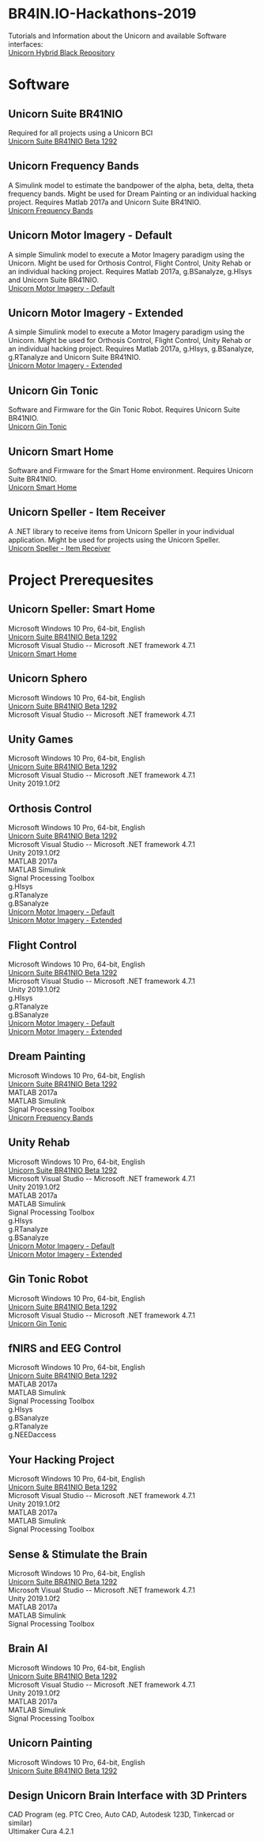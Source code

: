 # BR4IN.IO-Hackathons-2019
Tutorials and Information about the Unicorn and available Software interfaces:<br/>
[Unicorn Hybrid Black Repository](https://github.com/unicorn-bi/Unicorn-Suite-Hybrid-Black)

# Software
## Unicorn Suite BR41NIO
Required for all projects using a Unicorn BCI<br/>
[Unicorn Suite BR41NIO Beta 1292](https://www.unicorn-bi.com/wp-content/uploads/2019/HackathonSoftware2019/Unicorn%20Suite%20BR41NIO%20BETA%201292.zip)

## Unicorn Frequency Bands
A Simulink model to estimate the bandpower of the alpha, beta, delta, theta frequency bands. Might be used for Dream Painting or an individual hacking project. Requires Matlab 2017a and Unicorn Suite BR41NIO.<br/>
[Unicorn Frequency Bands](https://www.unicorn-bi.com/wp-content/uploads/2019/HackathonSoftware2019/Frequency%20Bands.zip)

## Unicorn Motor Imagery - Default
A simple Simulink model to execute a Motor Imagery paradigm using the Unicorn. Might be used for Orthosis Control, Flight Control, Unity Rehab or an individual hacking project. Requires Matlab 2017a, g.BSanalyze, g.HIsys and Unicorn Suite BR41NIO.<br/>
[Unicorn Motor Imagery - Default](https://www.unicorn-bi.com/wp-content/uploads/2019/HackathonSoftware2019/Motor%20Imagery%20Default.zip)

## Unicorn Motor Imagery - Extended
A simple Simulink model to execute a Motor Imagery paradigm using the Unicorn. Might be used for Orthosis Control, Flight Control, Unity Rehab or an individual hacking project. Requires Matlab 2017a, g.HIsys, g.BSanalyze, g.RTanalyze and Unicorn Suite BR41NIO.<br/>
[Unicorn Motor Imagery - Extended](https://www.unicorn-bi.com/wp-content/uploads/2019/HackathonSoftware2019/Motor%20Imagery%20Extended.zip)

## Unicorn Gin Tonic
Software and Firmware for the Gin Tonic Robot. Requires Unicorn Suite BR41NIO.<br/>
[Unicorn Gin Tonic](https://www.unicorn-bi.com/wp-content/uploads/2019/HackathonSoftware2019/Unicorn%20GinTonic.zip)

## Unicorn Smart Home
Software and Firmware for the Smart Home environment. Requires Unicorn Suite BR41NIO.<br/>
[Unicorn Smart Home](https://www.unicorn-bi.com/wp-content/uploads/2019/HackathonSoftware2019/Unicorn%20SmartHome.zip)

## Unicorn Speller - Item Receiver
A .NET library to receive items from Unicorn Speller in your individual application. Might be used for projects using the Unicorn Speller.<br/>
[Unicorn Speller - Item Receiver](https://www.unicorn-bi.com/wp-content/uploads/2019/HackathonSoftware2019/Unicorn%20Speller%20(ItemReceiver).zip)

# Project Prerequesites
## Unicorn Speller: Smart Home
Microsoft Windows 10 Pro, 64-bit, English<br/>
[Unicorn Suite BR41NIO Beta 1292](https://www.unicorn-bi.com/wp-content/uploads/2019/HackathonSoftware2019/Unicorn%20Suite%20BR41NIO%20BETA%201292.zip)<br/>
Microsoft Visual Studio -- Microsoft .NET framework 4.7.1<br/>
[Unicorn Smart Home](https://www.unicorn-bi.com/wp-content/uploads/2019/HackathonSoftware2019/Unicorn%20SmartHome.zip)

## Unicorn Sphero
Microsoft Windows 10 Pro, 64-bit, English<br/>
[Unicorn Suite BR41NIO Beta 1292](https://www.unicorn-bi.com/wp-content/uploads/2019/HackathonSoftware2019/Unicorn%20Suite%20BR41NIO%20BETA%201292.zip)<br/>
Microsoft Visual Studio -- Microsoft .NET framework 4.7.1<br/>

## Unity Games
Microsoft Windows 10 Pro, 64-bit, English<br/>
[Unicorn Suite BR41NIO Beta 1292](https://www.unicorn-bi.com/wp-content/uploads/2019/HackathonSoftware2019/Unicorn%20Suite%20BR41NIO%20BETA%201292.zip)<br/>
Microsoft Visual Studio -- Microsoft .NET framework 4.7.1<br/>
Unity 2019.1.0f2</br>

## Orthosis Control
Microsoft Windows 10 Pro, 64-bit, English<br/>
[Unicorn Suite BR41NIO Beta 1292](https://www.unicorn-bi.com/wp-content/uploads/2019/HackathonSoftware2019/Unicorn%20Suite%20BR41NIO%20BETA%201292.zip)<br/>
Microsoft Visual Studio -- Microsoft .NET framework 4.7.1<br/>
Unity 2019.1.0f2<br/>
MATLAB 2017a<br/>
MATLAB Simulink<br/>
Signal Processing Toolbox<br/>
g.HIsys<br/>
g.RTanalyze<br/>
g.BSanalyze<br/>
[Unicorn Motor Imagery - Default](https://www.unicorn-bi.com/wp-content/uploads/2019/HackathonSoftware2019/Motor%20Imagery%20Default.zip)<br/>
[Unicorn Motor Imagery - Extended](https://www.unicorn-bi.com/wp-content/uploads/2019/HackathonSoftware2019/Motor%20Imagery%20Extended.zip)

## Flight Control
Microsoft Windows 10 Pro, 64-bit, English<br/>
[Unicorn Suite BR41NIO Beta 1292](https://www.unicorn-bi.com/wp-content/uploads/2019/HackathonSoftware2019/Unicorn%20Suite%20BR41NIO%20BETA%201292.zip)<br/>
Microsoft Visual Studio -- Microsoft .NET framework 4.7.1<br/>
Unity 2019.1.0f2<br/>
g.HIsys<br/>
g.RTanalyze<br/>
g.BSanalyze<br/>
[Unicorn Motor Imagery - Default](https://www.unicorn-bi.com/wp-content/uploads/2019/HackathonSoftware2019/Motor%20Imagery%20Default.zip)<br/>
[Unicorn Motor Imagery - Extended](https://www.unicorn-bi.com/wp-content/uploads/2019/HackathonSoftware2019/Motor%20Imagery%20Extended.zip)

## Dream Painting
Microsoft Windows 10 Pro, 64-bit, English<br/>
[Unicorn Suite BR41NIO Beta 1292](https://www.unicorn-bi.com/wp-content/uploads/2019/HackathonSoftware2019/Unicorn%20Suite%20BR41NIO%20BETA%201292.zip)<br/>
MATLAB 2017a<br/>
MATLAB Simulink<br/>
Signal Processing Toolbox<br/>
[Unicorn Frequency Bands](https://www.unicorn-bi.com/wp-content/uploads/2019/HackathonSoftware2019/Frequency%20Bands.zip)<br/>

## Unity Rehab
Microsoft Windows 10 Pro, 64-bit, English<br/>
[Unicorn Suite BR41NIO Beta 1292](https://www.unicorn-bi.com/wp-content/uploads/2019/HackathonSoftware2019/Unicorn%20Suite%20BR41NIO%20BETA%201292.zip)<br/>
Microsoft Visual Studio -- Microsoft .NET framework 4.7.1<br/>
Unity 2019.1.0f2<br/>
MATLAB 2017a<br/>
MATLAB Simulink<br/>
Signal Processing Toolbox<br/>
g.HIsys<br/>
g.RTanalyze<br/>
g.BSanalyze<br/>
[Unicorn Motor Imagery - Default](https://www.unicorn-bi.com/wp-content/uploads/2019/HackathonSoftware2019/Motor%20Imagery%20Default.zip)<br/>
[Unicorn Motor Imagery - Extended](https://www.unicorn-bi.com/wp-content/uploads/2019/HackathonSoftware2019/Motor%20Imagery%20Extended.zip)

## Gin Tonic Robot
Microsoft Windows 10 Pro, 64-bit, English<br/>
[Unicorn Suite BR41NIO Beta 1292](https://www.unicorn-bi.com/wp-content/uploads/2019/HackathonSoftware2019/Unicorn%20Suite%20BR41NIO%20BETA%201292.zip)<br/>
Microsoft Visual Studio -- Microsoft .NET framework 4.7.1<br/>
[Unicorn Gin Tonic](https://www.unicorn-bi.com/wp-content/uploads/2019/HackathonSoftware2019/Unicorn%20GinTonic.zip)

## fNIRS and EEG Control
Microsoft Windows 10 Pro, 64-bit, English<br/>
[Unicorn Suite BR41NIO Beta 1292](https://www.unicorn-bi.com/wp-content/uploads/2019/HackathonSoftware2019/Unicorn%20Suite%20BR41NIO%20BETA%201292.zip)<br/>
MATLAB 2017a<br/>
MATLAB Simulink<br/>
Signal Processing Toolbox<br/>
g.HIsys<br/>
g.BSanalyze<br/>
g.RTanalyze<br/>
g.NEEDaccess<br/>

## Your Hacking Project
Microsoft Windows 10 Pro, 64-bit, English<br/>
[Unicorn Suite BR41NIO Beta 1292](https://www.unicorn-bi.com/wp-content/uploads/2019/HackathonSoftware2019/Unicorn%20Suite%20BR41NIO%20BETA%201292.zip)<br/>
Microsoft Visual Studio -- Microsoft .NET framework 4.7.1<br/>
Unity 2019.1.0f2<br/>
MATLAB 2017a<br/>
MATLAB Simulink<br/>
Signal Processing Toolbox<br/>

## Sense & Stimulate the Brain
Microsoft Windows 10 Pro, 64-bit, English<br/>
[Unicorn Suite BR41NIO Beta 1292](https://www.unicorn-bi.com/wp-content/uploads/2019/HackathonSoftware2019/Unicorn%20Suite%20BR41NIO%20BETA%201292.zip)<br/>
Microsoft Visual Studio -- Microsoft .NET framework 4.7.1<br/>
Unity 2019.1.0f2<br/>
MATLAB 2017a<br/>
MATLAB Simulink<br/>
Signal Processing Toolbox<br/>

## Brain AI
Microsoft Windows 10 Pro, 64-bit, English<br/>
[Unicorn Suite BR41NIO Beta 1292](https://www.unicorn-bi.com/wp-content/uploads/2019/HackathonSoftware2019/Unicorn%20Suite%20BR41NIO%20BETA%201292.zip)<br/>
Microsoft Visual Studio -- Microsoft .NET framework 4.7.1<br/>
Unity 2019.1.0f2<br/>
MATLAB 2017a<br/>
MATLAB Simulink<br/>
Signal Processing Toolbox<br/>

## Unicorn Painting
Microsoft Windows 10 Pro, 64-bit, English<br/>
[Unicorn Suite BR41NIO Beta 1292](https://www.unicorn-bi.com/wp-content/uploads/2019/HackathonSoftware2019/Unicorn%20Suite%20BR41NIO%20BETA%201292.zip)<br/>

## Design Unicorn Brain Interface with 3D Printers
CAD Program (eg. PTC Creo, Auto CAD, Autodesk 123D, Tinkercad or similar)<br/>
Ultimaker Cura 4.2.1<br/>
